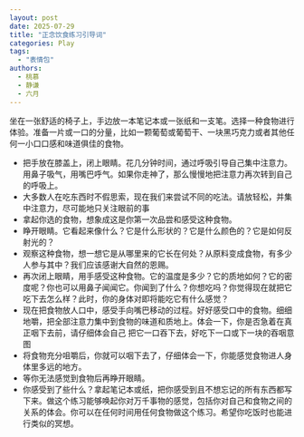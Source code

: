 ```yaml
---
layout: post
date: 2025-07-29
title: "正念饮食练习引导词"
categories: Play
tags:
  - "表情包"
authors: 
  - 桃慕
  - 静谦
  - 六月
---
```


坐在一张舒适的椅子上，手边放一本笔记本或一张纸和一支笔。选择一种食物进行体验。准备一片或一口的分量，比如一颗葡萄或葡萄干、一块黑巧克力或者其他任何一小口口感和味道俱佳的食物。

* 把手放在膝盖上，闭上眼睛。花几分钟时间，通过呼吸引导自己集中注意力。
用鼻子吸气，用嘴巴呼气。如果你走神了，那么慢慢地把注意力再次转到自己的呼吸上。
* 大多数人在吃东西时不假思索，现在我们来尝试不同的吃法。请放轻松，并集中注意力，尽可能地只关注眼前的事
* 拿起你选的食物，想象成这是你第一次品尝和感受这种食物。
* 睁开眼睛。它看起来像什么？它是什么形状的？它是什么颜色的？它是如何反射光的？
* 观察这种食物，想一想它是从哪里来的它长在何处？从原料变成食物，有多少人参与其中？我们应该感谢大自然的恩赐。
* 再次闭上眼睛，用手感受这种食物。它的温度是多少？它的质地如何？它的密度呢？你也可以用鼻子闻闻它。你闻到了什么？你想吃吗？你觉得现在就把它吃下去怎么样？此时，你的身体对即将能吃它有什么感觉？
* 现在把食物放人口中，感受手向嘴巴移动的过程。好好感受口中的食物。细细地嚼，把全部注意力集中到食物的味道和质地上。体会一下，你是否急着在真正咽下去前，请仔细体会自己
把它一口吞下去，好吃下一口或下一块的吞咽意图
* 将食物充分咀嚼后，你就可以咽下去了，仔细体会一下，你能感觉食物进人身体里多远的地方。
* 等你无法感觉到食物后再睁开眼睛。
* 你感受到了些什么？拿起笔记本或纸，把你感受到且不想忘记的所有东西都写下来。做这个练习能够唤起你对万千事物的感觉，包括你对自己和食物之间的关系的体会。你可以在任何时间用任何食物做这个练习。希望你吃饭时也能进行类似的冥想。
